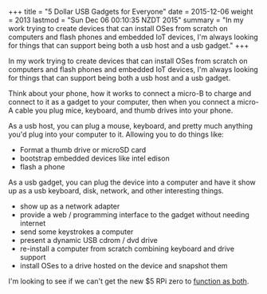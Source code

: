 +++
title = "5 Dollar USB Gadgets for Everyone"
date = 2015-12-06
weight = 2013
lastmod = "Sun Dec 06 00:10:35 NZDT 2015"
summary =  "In my work trying to create devices that can install OSes from scratch on computers and flash phones and embedded IoT devices, I'm always looking for things that can support being both a usb host and a usb gadget."
+++


In my work trying to create devices that can install OSes from scratch on computers and flash phones and embedded IoT devices, I'm always looking for things that can support being both a usb host and a usb gadget.

Think about your phone, how it works to connect a micro-B to charge and  connect to it as a gadget to your computer, then when you connect a micro-A cable you plug mice, keyboard, and thumb drives into your phone.

As a usb host, you can plug a mouse, keyboard, and pretty much anything you'd plug into your computer to it. Allowing you to do things like:

* Format a thumb drive or microSD card
* bootstrap embedded devices like intel edison
* flash a phone

As a usb gadget, you can plug the device into a computer and have it show up as a usb keyboard, disk, network, and other interesting things.

* show up as a network adapter
* provide a web / programming interface to the gadget without needing internet
* send some keystrokes a computer
* present a dynamic USB cdrom / dvd drive
* re-install a computer from scratch combining keyboard and drive support
* install OSes to a drive hosted on the device and snapshot them

I'm looking to see if we can't get the new $5 RPi zero to [function as both](http://blog.ii.delivery/rpi-zero-gadget-support/).
